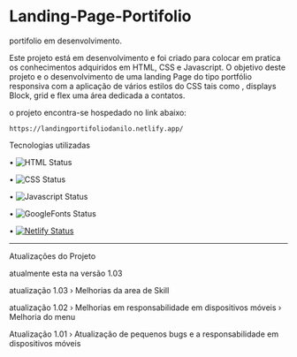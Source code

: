 # Landing-Page-Portifolio


 portifolio em desenvolvimento.
 
 
  Este projeto está em desenvolvimento e foi criado para colocar em pratica os conhecimentos adquiridos em HTML, CSS e Javascript.
  O objetivo deste projeto e o desenvolvimento de uma landing Page do tipo portfólio responsiva com a aplicação de vários estilos do CSS tais como , displays Block, grid e flex uma área dedicada a contatos.

  

o projeto encontra-se hospedado no link abaixo:

    https://landingportifoliodanilo.netlify.app/

Tecnologias utilizadas 

• 	   ![HTML Status](https://img.shields.io/badge/HTML5-E34F26?style=for-the-badge&logo=html5&logoColor=white)

• 	   ![CSS Status](https://img.shields.io/badge/CSS3-1572B6?style=for-the-badge&logo=css3&logoColor=white)

•     ![Javascript Status](https://img.shields.io/badge/JavaScript-323330?style=for-the-badge&logo=javascript&logoColor=F7DF1E)

•     ![GoogleFonts Status](https://img.shields.io/badge/Google-Fonts-green)

•	    [![Netlify Status](https://api.netlify.com/api/v1/badges/4fcccf50-a6d6-452b-839e-6852f4824112/deploy-status)](https://app.netlify.com/sites/clocktimer101/deploys)


______________________________________________________________________________________________________________________________________________________________
Atualizações do Projeto 

 atualmente esta na versão 1.03
 
 atualização 1.03
 › Melhorias da area de Skill 

atualização 1.02
› Melhorias em responsabilidade em dispositivos móveis 
› Melhoria do menu 

Atualização 1.01 
› Atualização de pequenos bugs e a responsabilidade em dispositivos móveis
